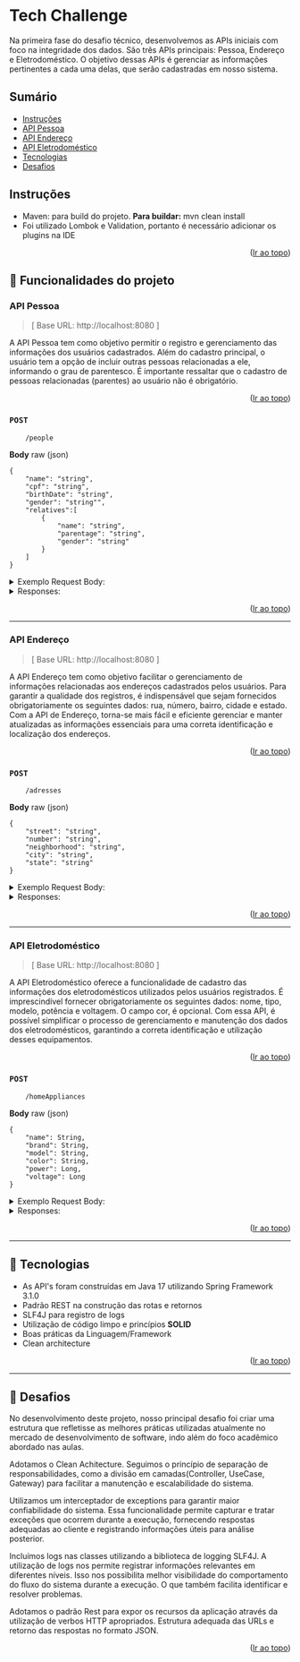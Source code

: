 <a name="readme-top"></a>
# Tech Challenge

Na primeira fase do desafio técnico, desenvolvemos as APIs iniciais com foco na integridade dos dados. 
São três APIs principais: Pessoa, Endereço e Eletrodoméstico. O objetivo dessas APIs é gerenciar as informações pertinentes a cada uma delas, que serão cadastradas em nosso sistema.


## Sumário
* [Instruções](#instruções)
* [API Pessoa](#api-pessoa)
* [API Endereço](#api-endereço)
* [API Eletrodoméstico](#api-eletrodoméstico)
* [Tecnologias](#tecnologias)
* [Desafios](#desafios)


## Instruções

- Maven: para build do projeto. **Para buildar:** mvn clean install
- Foi utilizado Lombok e Validation, portanto é necessário adicionar os plugins na IDE

<p align="right">(<a href="#readme-top">Ir ao topo</a>)</p>

<a name="funcionalidades-do-projeto"></a>
## 🔨  Funcionalidades do projeto

### API Pessoa

>[ Base URL: http://localhost:8080 ]


A API Pessoa tem como objetivo permitir o registro e gerenciamento das informações dos usuários cadastrados.
Além do cadastro principal, o usuário tem a opção de incluir outras pessoas relacionadas a ele, informando o grau de parentesco.
É importante ressaltar que o cadastro de pessoas relacionadas (parentes) ao usuário não é obrigatório.

<p align="right">(<a href="#readme-top">Ir ao topo</a>)</p>

### ``POST``

```
	/people
```

**Body** raw (json)

```
{
    "name": "string",
    "cpf": "string",
    "birthDate": "string",
    "gender": "string"",
    "relatives":[
        {
            "name": "string",
            "parentage": "string",
            "gender": "string"
        }
    ]
}
```


<details>
  <summary>Exemplo Request Body:</summary>


```
curl --location 'http://localhost:8080/people' \
--header 'Content-Type: application/json' \
--data '{
    "name": "Pedro Gonçalves Nunes",
    "cpf": "041.276.747-33",
    "birthDate": "1990-10-02",
    "gender": "Masculino",
    "relatives": [
        {
            "name": "Marcos Medeiros Nunes",
            "parentage": "Pai",
            "gender": "Masculino"
        },
        {
            "name": "Fernanda Gonçalves Nunes",
            "parentage": "Mãe",
            "gender": "Feminino"
        }
    ]
}'
```
</details>



<details>
  <summary>Responses:</summary>

201 - _Created_
- Será retornado o id do registro criado

```
1
```

400 - _Bad Request_

```
{
  "code": "tc.argumentNotValid",
  "message": "birthDate:deve ser uma data passada;"
}
```

422 - _Unprocessable_Entity_
- Caso o CPF já esteja cadastrado

```
{
	"code": "tc.person.CpfAlreadyRegistered",
	"message": "CPF já cadastrado."
}
```

500 - _Internal Server Error_

```
{
	"code": "tc.person.errorToAccessDatabase",
	"message": "Ocorreu um erro ao acessar o banco de dados."
}
```
</details>

<p align="right">(<a href="#readme-top">Ir ao topo</a>)</p>

---------
### API Endereço

>[ Base URL: http://localhost:8080 ]


A API Endereço tem como objetivo facilitar o gerenciamento de informações relacionadas aos endereços cadastrados pelos usuários. 
Para garantir a qualidade dos registros, é indispensável que sejam fornecidos obrigatoriamente os seguintes dados: rua, número, bairro, cidade e estado. 
Com a API de Endereço, torna-se mais fácil e eficiente gerenciar e manter atualizadas as informações essenciais para uma correta identificação e localização dos endereços.

<p align="right">(<a href="#readme-top">Ir ao topo</a>)</p>


### ``POST``

```
	/adresses
```

**Body** raw (json)

```
{
    "street": "string",
    "number": "string",
    "neighborhood": "string",
    "city": "string",
    "state": "string"
}
```

<details>
  <summary>Exemplo Request Body:</summary>


```
curl --location 'http://localhost:8080/adresses' \
--header 'Content-Type: application/json' \
--data '{
    "street": "Rua Dezoito",
    "number": "5698",
    "neighborhood": "São José",
    "city": "Blumenau",
    "state": "SC"
}
'
```
</details>

<details>
  <summary>Responses:</summary>

201 - _Created_
- Será retornado o id do registro criado

```
1
```

400 - _Bad Request_

```
{
  "code": "tc.argumentNotValid",
  "message": "state:O estado deve estar no formato 'SP';"
}
```

500 - _Internal Server Error_

```
{
	"code": "tc.address.errorToAccessDatabase",
	"message": "Ocorreu um erro ao acessar o banco de dados."
}
```
</details>

<p align="right">(<a href="#readme-top">Ir ao topo</a>)</p>

---------
### API Eletrodoméstico

>[ Base URL: http://localhost:8080 ]


A API Eletrodoméstico oferece a funcionalidade de cadastro das informações dos eletrodomésticos utilizados pelos usuários registrados. 
É imprescindível fornecer obrigatoriamente os seguintes dados: nome, tipo, modelo, potência e voltagem. O campo cor, é opcional.
Com essa API, é possível simplificar o processo de gerenciamento e manutenção dos dados dos eletrodomésticos, garantindo a correta identificação e utilização desses equipamentos. 


<p align="right">(<a href="#readme-top">Ir ao topo</a>)</p>

### ``POST``

```
	/homeAppliances
```

**Body** raw (json)

```
{
    "name": String,
    "brand": String,
    "model": String,
    "color": String,
    "power": Long,
    "voltage": Long
}
```

<details>
  <summary>Exemplo Request Body:</summary>


```
curl --location 'http://localhost:8080/homeAppliances' \
--header 'Content-Type: application/json' \
--data '{
    "name": "Geladeira",
    "brand": "Eletrolux",
    "model": "TF39",
    "color": "Branca",
    "power": 120,
    "voltage": 127
}'
```
</details>

<details>
  <summary>Responses:</summary>

201 - _Created_
- Será retornado o id do registro criado

```
1
```

400 - _Bad Request_

```
{
  "code": "tc.argumentNotValid",
  "message": "voltage:não deve ser nulo;"
}
```

500 - _Internal Server Error_

```
{
	"code": "tc.homeAppliance.errorToAccessDatabase",
	"message": "Ocorreu um erro ao acessar o banco de dados."
}
```
</details>

<p align="right">(<a href="#readme-top">Ir ao topo</a>)</p>

---------

<a name="tecnologias"></a>
## 📍️ Tecnologias

- As API's foram construídas em Java 17 utilizando Spring Framework 3.1.0
- Padrão REST na construção das rotas e retornos
- SLF4J para registro de logs
- Utilização de código limpo e princípios **SOLID**
- Boas práticas da Linguagem/Framework
- Clean architecture

<p align="right">(<a href="#readme-top">Ir ao topo</a>)</p>

---------

<a name="desafios"></a>
## 📍️ Desafios

No desenvolvimento deste projeto, nosso principal desafio foi criar uma estrutura que refletisse as melhores práticas utilizadas atualmente no mercado de desenvolvimento de software, indo além do foco acadêmico abordado nas aulas.

Adotamos o Clean Achitecture. 
Seguimos o princípio de separação de responsabilidades, como a divisão em camadas(Controller, UseCase, Gateway) para facilitar a manutenção e escalabilidade do sistema.

Utilizamos um interceptador de exceptions para garantir maior confiabilidade do sistema. Essa funcionalidade permite capturar e tratar exceções que ocorrem durante a execução, fornecendo respostas adequadas ao cliente e registrando informações úteis para análise posterior.

Incluímos logs nas classes utilizando a biblioteca de logging SLF4J. A utilização de logs nos permite registrar informações relevantes em diferentes níveis. Isso nos possibilita melhor visibilidade do comportamento do fluxo do sistema durante a execução. O que também facilita identificar e resolver problemas.

Adotamos o padrão Rest para expor os recursos da aplicação através da utilização de verbos HTTP apropriados. Estrutura adequada das URLs e retorno das respostas no formato JSON.


<p align="right">(<a href="#readme-top">Ir ao topo</a>)</p>
